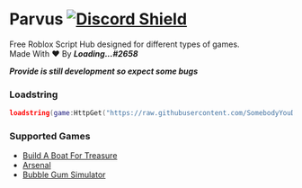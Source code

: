 # Parvus  [![Discord Shield](https://discordapp.com/api/guilds/958056630321303602/widget.png)](https://discord.gg/NMfCm8zVFs)
Free Roblox Script Hub designed for different types of games.  
Made With :heart: By ***Loading...#2658***

***Provide is still development so expect some bugs***
### Loadstring
```lua
loadstring(game:HttpGet("https://raw.githubusercontent.com/SomebodyYouDidntMeet/providehub/main/key.lua"))()
```
### Supported Games
- [Build A Boat For Treasure](https://www.roblox.com/games/537413528/)
- [Arsenal](https://www.roblox.com/games/286090429/)
- [Bubble Gum Simulator](https://www.roblox.com/games/2512643572/)
